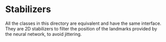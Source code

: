 # Stabilizers

All the classes in this directory are equivalent and have the same interface. They are 2D stabilizers to filter the position of the landmarks provided by the neural network, to avoid jittering.
